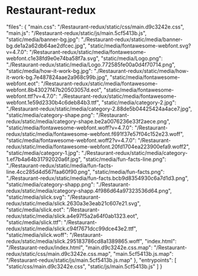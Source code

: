 # Restaurant-redux
"files": {
    "main.css": "/Restaurant-redux/static/css/main.d9c3242e.css",
    "main.js": "/Restaurant-redux/static/js/main.5cf5413b.js",
    "static/media/banner-bg.jpg": "./Restaurant-redux/static/media/banner-bg.de1a2a62db64ae2dfcec.jpg",
    "static/media/fontawesome-webfont.svg?v=4.7.0": "/Restaurant-redux/static/media/fontawesome-webfont.c1e38fd9e0e74ba58f7a.svg",
    "static/media/Logo.png": "./Restaurant-redux/static/media/Logo.772585fe00a0d4f70714.png",
    "static/media/how-it-work-bg.jpg": "./Restaurant-redux/static/media/how-it-work-bg.7e487824aae2a968c99b.jpg",
    "static/media/fontawesome-webfont.eot": "/Restaurant-redux/static/media/fontawesome-webfont.8b43027f47b20503057d.eot",
    "static/media/fontawesome-webfont.ttf?v=4.7.0": "./Restaurant-redux/static/media/fontawesome-webfont.1e59d2330b4c6deb84b3.ttf",
    "static/media/category-2.jpg": "./Restaurant-redux/static/media/category-2.88de5b04425424a4ace7.jpg",
    "static/media/category-shape.png": "/Restaurant-redux/static/media/category-shape.be2a0076236e33f2aece.png",
    "static/media/fontawesome-webfont.woff?v=4.7.0": "/Restaurant-redux/static/media/fontawesome-webfont.f691f37e57f04c152e23.woff",
    "static/media/fontawesome-webfont.woff2?v=4.7.0": "/Restaurant-redux/static/media/fontawesome-webfont.20fd1704ea223900efa9.woff2",
    "static/media/category-1.jpg": "./Restaurant-redux/static/media/category-1.ef7b4a64b31792020a6f.jpg",
    "static/media/fun-facts-line.png": "./Restaurant-redux/static/media/fun-facts-line.4cc285d4d567faa60f90.png",
    "static/media/fun-facts.png": "./Restaurant-redux/static/media/fun-facts.bcb9d8354930c6a7d1d3.png",
    "static/media/category-shapp.png": "./Restaurant-redux/static/media/category-shapp.4f986d64a97323536d64.png",
    "static/media/slick.svg": "/Restaurant-redux/static/media/slick.2630a3e3eab21c607e21.svg",
    "static/media/slick.eot": "/Restaurant-redux/static/media/slick.a4e97f5a2a64f0ab1323.eot",
    "static/media/slick.ttf": "/Restaurant-redux/static/media/slick.c94f7671dcc99dce43e2.ttf",
    "static/media/slick.woff": "/Restaurant-redux/static/media/slick.295183786cd8a1389865.woff",
    "index.html": "/Restaurant-redux/index.html",
    "main.d9c3242e.css.map": "/Restaurant-redux/static/css/main.d9c3242e.css.map",
    "main.5cf5413b.js.map": "/Restaurant-redux/static/js/main.5cf5413b.js.map"
  },
  "entrypoints": [
    "static/css/main.d9c3242e.css",
    "static/js/main.5cf5413b.js"
  ]
}

